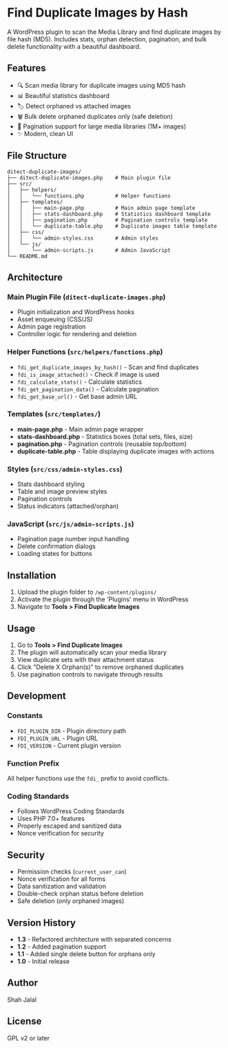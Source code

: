 # Find Duplicate Images by Hash

A WordPress plugin to scan the Media Library and find duplicate images by file hash (MD5). Includes stats, orphan detection, pagination, and bulk delete functionality with a beautiful dashboard.

## Features

- 🔍 Scan media library for duplicate images using MD5 hash
- 📊 Beautiful statistics dashboard
- 🏷️ Detect orphaned vs attached images
- 🗑️ Bulk delete orphaned duplicates only (safe deletion)
- 📄 Pagination support for large media libraries (1M+ images)
- ✨ Modern, clean UI

## File Structure

```
ditect-duplicate-images/
├── ditect-duplicate-images.php    # Main plugin file
├── src/
│   ├── helpers/
│   │   └── functions.php          # Helper functions
│   ├── templates/
│   │   ├── main-page.php          # Main admin page template
│   │   ├── stats-dashboard.php    # Statistics dashboard template
│   │   ├── pagination.php         # Pagination controls template
│   │   └── duplicate-table.php    # Duplicate images table template
│   ├── css/
│   │   └── admin-styles.css       # Admin styles
│   └── js/
│       └── admin-scripts.js       # Admin JavaScript
└── README.md
```

## Architecture

### Main Plugin File (`ditect-duplicate-images.php`)
- Plugin initialization and WordPress hooks
- Asset enqueuing (CSS/JS)
- Admin page registration
- Controller logic for rendering and deletion

### Helper Functions (`src/helpers/functions.php`)
- `fdi_get_duplicate_images_by_hash()` - Scan and find duplicates
- `fdi_is_image_attached()` - Check if image is used
- `fdi_calculate_stats()` - Calculate statistics
- `fdi_get_pagination_data()` - Calculate pagination
- `fdi_get_base_url()` - Get base admin URL

### Templates (`src/templates/`)
- **main-page.php** - Main admin page wrapper
- **stats-dashboard.php** - Statistics boxes (total sets, files, size)
- **pagination.php** - Pagination controls (reusable top/bottom)
- **duplicate-table.php** - Table displaying duplicate images with actions

### Styles (`src/css/admin-styles.css`)
- Stats dashboard styling
- Table and image preview styles
- Pagination controls
- Status indicators (attached/orphan)

### JavaScript (`src/js/admin-scripts.js`)
- Pagination page number input handling
- Delete confirmation dialogs
- Loading states for buttons

## Installation

1. Upload the plugin folder to `/wp-content/plugins/`
2. Activate the plugin through the 'Plugins' menu in WordPress
3. Navigate to **Tools > Find Duplicate Images**

## Usage

1. Go to **Tools > Find Duplicate Images**
2. The plugin will automatically scan your media library
3. View duplicate sets with their attachment status
4. Click "Delete X Orphan(s)" to remove orphaned duplicates
5. Use pagination controls to navigate through results

## Development

### Constants
- `FDI_PLUGIN_DIR` - Plugin directory path
- `FDI_PLUGIN_URL` - Plugin URL
- `FDI_VERSION` - Current plugin version

### Function Prefix
All helper functions use the `fdi_` prefix to avoid conflicts.

### Coding Standards
- Follows WordPress Coding Standards
- Uses PHP 7.0+ features
- Properly escaped and sanitized data
- Nonce verification for security

## Security

- Permission checks (`current_user_can`)
- Nonce verification for all forms
- Data sanitization and validation
- Double-check orphan status before deletion
- Safe deletion (only orphaned images)

## Version History

- **1.3** - Refactored architecture with separated concerns
- **1.2** - Added pagination support
- **1.1** - Added single delete button for orphans only
- **1.0** - Initial release

## Author

Shah Jalal

## License

GPL v2 or later

